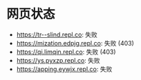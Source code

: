 # 网页状态
- https://tr--slind.repl.co: 失败
- https://mization.edpjg.repl.co: 失败 (403)
- https://qi.limqin.repl.co: 失败 (403)
- https://ys.pyxzp.repl.co: 失败
- https://apping.eywjx.repl.co: 失败
